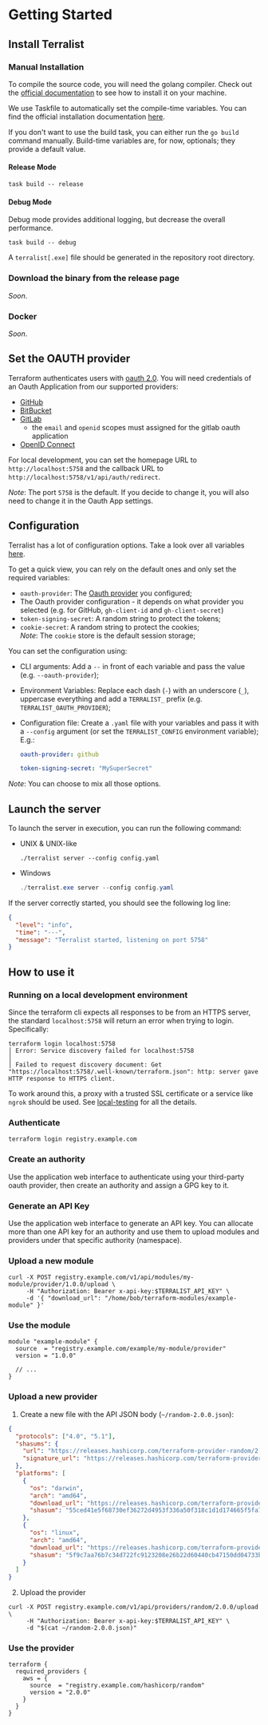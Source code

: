# Getting Started

## Install Terralist

### Manual Installation

To compile the source code, you will need the golang compiler. Check out the [official documentation](https://go.dev/doc/install) to see how to install it on your machine.

We use Taskfile to automatically set the compile-time variables. You can find the official installation documentation [here](https://taskfile.dev/installation/).

If you don't want to use the build task, you can either run the `go build` command manually. Build-time variables are, for now, optionals; they provide a default value.

#### Release Mode

```
task build -- release
```

#### Debug Mode

Debug mode provides additional logging, but decrease the overall performance.

```
task build -- debug
```

A `terralist[.exe]` file should be generated in the repository root directory.

### Download the binary from the release page

_Soon_.

### Docker

_Soon_.

## Set the OAUTH provider

Terraform authenticates users with [oauth 2.0](https://oauth.net/2/). You will need credentials of an Oauth Application from our supported providers:

- [GitHub](https://docs.github.com/en/developers/apps/building-oauth-apps/creating-an-oauth-app)
- [BitBucket](https://developer.atlassian.com/cloud/bitbucket/oauth-2/)
- [GitLab](https://docs.gitlab.com/ee/integration/oauth_provider.html#create-an-instance-wide-application)
  - the `email` and `openid` scopes must assigned for the gitlab oauth application
- [OpenID Connect](https://openid.net/specs/openid-connect-core-1_0.html#CodeFlowAuth)

For local development, you can set the homepage URL to `http://localhost:5758` and the callback URL to `http://localhost:5758/v1/api/auth/redirect`.

_Note_: The port `5758` is the default. If you decide to change it, you will also need to change it in the Oauth App settings.

## Configuration

Terralist has a lot of configuration options. Take a look over all variables [here](./CONFIGURATION.md).

To get a quick view, you can rely on the default ones and only set the required variables:

- `oauth-provider`: The [Oauth provider](#set-the-oauth-provider) you configured;
- The Oauth provider configuration - it depends on what provider you selected (e.g. for GitHub, `gh-client-id` and `gh-client-secret`)
- `token-signing-secret`: A random string to protect the tokens;
- `cookie-secret`: A random string to protect the cookies;
  <br/> _Note_: The `cookie` store is the default session storage;

You can set the configuration using:

- CLI arguments: Add a `--` in front of each variable and pass the value (e.g. `--oauth-provider`);
- Environment Variables: Replace each dash (`-`) with an underscore (`_`), uppercase everything and add a `TERRALIST_` prefix (e.g. `TERRALIST_OAUTH_PROVIDER`);
- Configuration file: Create a `.yaml` file with your variables and pass it with a `--config` argument (or set the `TERRALIST_CONFIG` environment variable);
  <br />E.g.:

  ```yaml
  oauth-provider: github

  token-signing-secret: "MySuperSecret"
  ```

_Note_: You can choose to mix all those options.

## Launch the server

To launch the server in execution, you can run the following command:

- UNIX & UNIX-like
  ```console
  ./terralist server --config config.yaml
  ```
- Windows
  ```powershell
  ./terralist.exe server --config config.yaml
  ```

If the server correctly started, you should see the following log line:

```json
{
  "level": "info",
  "time": "---",
  "message": "Terralist started, listening on port 5758"
}
```

## How to use it

### Running on a local development environment

Since the terraform cli expects all responses to be from an HTTPS server, the standard `localhost:5758` will return an error when trying to login. Specifically:

```console
terraform login localhost:5758
│ Error: Service discovery failed for localhost:5758
│
│ Failed to request discovery document: Get "https://localhost:5758/.well-known/terraform.json": http: server gave HTTP response to HTTPS client.
```

To work around this, a proxy with a trusted SSL certificate or a service like `ngrok` should be used. See [local-testing](./LOCAL-TESTING.md) for all the details.

### Authenticate

```console
terraform login registry.example.com
```

### Create an authority

Use the application web interface to authenticate using your third-party oauth provider, then create an authority and assign a GPG key to it.

### Generate an API Key

Use the application web interface to generate an API key. You can allocate more than one API key for an authority and use them to upload modules and providers under that specific authority (namespace).

### Upload a new module

```console
curl -X POST registry.example.com/v1/api/modules/my-module/provider/1.0.0/upload \
     -H "Authorization: Bearer x-api-key:$TERRALIST_API_KEY" \
     -d '{ "download_url": "/home/bob/terraform-modules/example-module" }'
```

### Use the module

```hcl
module "example-module" {
  source  = "registry.example.com/example/my-module/provider"
  version = "1.0.0"

  // ...
}
```

### Upload a new provider

1. Create a new file with the API JSON body (`~/random-2.0.0.json`):

```json
{
  "protocols": ["4.0", "5.1"],
  "shasums": {
    "url": "https://releases.hashicorp.com/terraform-provider-random/2.0.0/terraform-provider-random_2.0.0_SHA256SUMS",
    "signature_url": "https://releases.hashicorp.com/terraform-provider-random/2.0.0/terraform-provider-random_2.0.0_SHA256SUMS.sig"
  },
  "platforms": [
    {
      "os": "darwin",
      "arch": "amd64",
      "download_url": "https://releases.hashicorp.com/terraform-provider-random/2.0.0/terraform-provider-random_2.0.0_darwin_amd64.zip",
      "shasum": "55ced41e5f68730ef36272d4953f336a50f318c1d1d174665f5fa76cb5df08ae"
    },
    {
      "os": "linux",
      "arch": "amd64",
      "download_url": "https://releases.hashicorp.com/terraform-provider-random/2.0.0/terraform-provider-random_2.0.0_linux_amd64.zip",
      "shasum": "5f9c7aa76b7c34d722fc9123208e26b22d60440cb47150dd04733b9b94f4541a"
    }
  ]
}
```

2. Upload the provider

```console
curl -X POST registry.example.com/v1/api/providers/random/2.0.0/upload \
     -H "Authorization: Bearer x-api-key:$TERRALIST_API_KEY" \
     -d "$(cat ~/random-2.0.0.json)"
```

### Use the provider

```hcl
terraform {
  required_providers {
    aws = {
      source  = "registry.example.com/hashicorp/random"
      version = "2.0.0"
    }
  }
}
```
